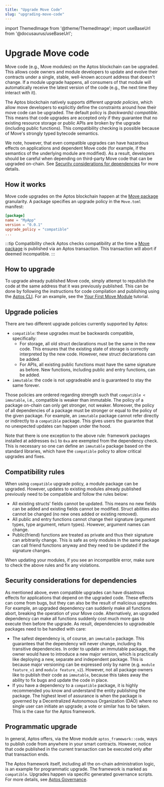 ```yaml
---
title: "Upgrade Move Code"
slug: "upgrading-move-code"
---
```


import ThemedImage from '@theme/ThemedImage';
import useBaseUrl from '@docusaurus/useBaseUrl';

# Upgrade Move code

Move code (e.g., Move modules) on the Aptos blockchain can be upgraded. This
allows code owners and module developers to update and evolve their contracts
under a single, stable, well-known account address that doesn't change. If a
module upgrade happens, all consumers of that module will automatically receive
the latest version of the code (e.g., the next time they interact with it).

The Aptos blockchain natively supports different _upgrade policies_, which allow
move developers to explicitly define the constraints around how their move code
can be upgraded. The default policy is _(backwards) compatible_. This means that
code upgrades are accepted only if they guarantee that no existing resource storage
or public APIs are broken by the upgrade (including public functions).
This compatibility checking is possible because of Move's strongly typed bytecode
semantics.

We note, however, that even compatible upgrades can have hazardous effects on
applications and dependent Move code (for example, if the semantics of the underlying
module are modified). As a result, developers should be careful when depending on
third-party Move code that can be upgraded on-chain. See
[Security considerations for dependencies](#security-considerations-for-dependencies)
for more details.

## How it works

Move code upgrades on the Aptos blockchain happen at the [Move package](https://move-language.github.io/move/packages.html) 
granularity. A package specifies an upgrade policy in the `Move.toml` manifest:

```toml
[package]
name = "MyApp"
version = "0.0.1"
upgrade_policy = "compatible"
...
```
:::tip Compatibility check
Aptos checks compatibility at the time a [Move package](https://move-language.github.io/move/packages.html) is published via an Aptos transaction. This transaction will abort if deemed incompatible.
:::

## How to upgrade

To upgrade already published Move code, simply attempt to republish the code at
the same address that it was previously published. This can be done by following the
instructions for code compilation and publishing using the
[Aptos CLI](../../cli-tools/aptos-cli-tool/use-aptos-cli.md). For an example,
see the [Your First Move Module](../../tutorials/first-move-module.md) tutorial.

## Upgrade policies

There are two different upgrade policies currently supported by Aptos:

- `compatible`: these upgrades must be backwards compatible, specifically:
  - For storage, all old struct declarations must be the same in
    the new code. This ensures that the existing state of storage is 
    correctly interpreted by the new code. However, new struct declarations 
    can be added.
  - For APIs, all existing public functions must have the same signature as 
    before. New functions, including public and entry functions, can be added.
- `immutable`: the code is not upgradeable and is guaranteed to stay the same 
  forever.

Those policies are ordered regarding strength such that `compatible < immutable`,
i.e., compatible is weaker than immutable. The policy of a package on-chain can
only get stronger, not weaker. Moreover, the policy of all dependencies of a
package must be stronger or equal to the policy of the given package. For example,
an `immutable` package cannot refer directly or indirectly to a `compatible` package.
This gives users the guarantee that no unexpected updates can happen under the hood.

Note that there is one exception to the above rule: framework packages
installed at addresses `0x1` to `0xa` are exempted from the dependency check.
This is necessary so one can define an `immutable` package based on the standard
libraries, which have the `compatible` policy to allow critical upgrades and fixes.

## Compatibility rules
When using `compatible` upgrade policy, a module package can be upgraded. However, updates to existing modules already
published previously need to be compatible and follow the rules below:
- All existing structs' fields cannot be updated. This means no new fields can be added and existing fields cannot be
modified. Struct abilities also cannot be changed (no new ones added or existing removed).
- All public and entry functions cannot change their signature (argument types, type argument, return types). However,
argument names can change.
- Public(friend) functions are treated as private and thus their signature can arbitrarily change. This is safe as
only modules in the same package can call friend functions anyway and they need to be updated if the signature changes.

When updating your modules, if you see an incompatible error, make sure to check the above rules and fix any violations.

## Security considerations for dependencies

As mentioned above, even compatible upgrades can have disastrous effects for
applications that depend on the upgraded code. These effects can come from bugs,
but they can also be the result of malicious upgrades. For example,
an upgraded dependency can suddenly make all functions abort, breaking the
operation of your Move code. Alternatively, an upgraded dependency can make
all functions suddenly cost much more gas to execute then before the upgrade.
As result, dependencies to upgradeable packages need to be handled with care:

- The safest dependency is, of course, an `immutable` package. This guarantees
  that the dependency will never change, including its transitive dependencies.
  In order to update an immutable package, the owner would have to introduce a
  new major version, which is practically like deploying a new, separate
  and independent package. This is because major versioning can be expressed
  only by name (e.g. `module feature_v1` and `module feature_v2`). However,
  not all package owners like to publish their code as `immutable`, because this
  takes away the ability to fix bugs and update the code in place.
- If you have a dependency to a `compatible` package, it is highly 
  recommended you know and understand the entity publishing the package. 
  The highest level of assurance is when the package is governed by a
  Decentralized Autonomous Organization (DAO) where no single user can initiate
  an upgrade; a vote or similar has to be taken. This is the case for the Aptos
  framework.
   
## Programmatic upgrade

In general, Aptos offers, via the Move module `aptos_framework::code`, 
ways to publish code from anywhere in your smart contracts. However,
notice that code published in the current transaction can be executed 
only after that transaction ends.

The Aptos framework itself, including all the on-chain administration logic, is
an example for programmatic upgrade. The framework is marked as `compatible`.
Upgrades happen via specific generated governance scripts. For more details,
see [Aptos Governance](../../concepts/governance.md).

